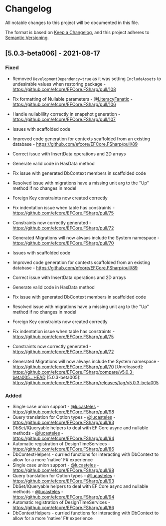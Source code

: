 # Changelog

All notable changes to this project will be documented in this file.

The format is based on [Keep a Changelog](https://keepachangelog.com/en/1.0.0/),
and this project adheres to [Semantic Versioning](https://semver.org/spec/v2.0.0.html).

## [5.0.3-beta006] - 2021-08-17

### Fixed
- Removed `DevelopmentDependency=true` as it was setting `IncludeAssets` to undesirable values when restoring package - https://github.com/efcore/EFCore.FSharp/pull/108

- Fix formatting of Nullable parameters - [@LiteracyFanatic](https://github.com/LiteracyFanatic) - https://github.com/efcore/EFCore.FSharp/pull/106
- Handle nullablility correctly in snapshot generation - https://github.com/efcore/EFCore.FSharp/pull/107
- Issues with scaffolded code
- Improved code generation for contexts scaffolded from an existing database - https://github.com/efcore/EFCore.FSharp/pull/89
- Correct issue with InsertData operations and 2D arrays
- Generate valid code in HasData method
- Fix issue with generated DbContext members in scaffolded code
- Resolved issue with migrations have a missing unit arg to the "Up" method if no changes in model
- Foreign Key constraints now created correctly
- Fix indentation issue when table has constraints - https://github.com/efcore/EFCore.FSharp/pull/75
- Constraints now correctly generated - https://github.com/efcore/EFCore.FSharp/pull/72
- Generated Migrations will now always include the System namespace - https://github.com/efcore/EFCore.FSharp/pull/70
- Issues with scaffolded code
- Improved code generation for contexts scaffolded from an existing database - https://github.com/efcore/EFCore.FSharp/pull/89
- Correct issue with InsertData operations and 2D arrays
- Generate valid code in HasData method
- Fix issue with generated DbContext members in scaffolded code
- Resolved issue with migrations have a missing unit arg to the "Up" method if no changes in model
- Foreign Key constraints now created correctly
- Fix indentation issue when table has constraints - https://github.com/efcore/EFCore.FSharp/pull/75
- Constraints now correctly generated - https://github.com/efcore/EFCore.FSharp/pull/72
- Generated Migrations will now always include the System namespace - https://github.com/efcore/EFCore.FSharp/pull/70
[Unreleased]: https://github.com/efcore/EFCore.FSharp/compare/v5.0.3-beta005...HEAD
[5.0.3-beta005]: https://github.com/efcore/EFCore.FSharp/releases/tag/v5.0.3-beta005

### Added
- Single case union support - [@lucasteles](https://github.com/lucasteles) - https://github.com/efcore/EFCore.FSharp/pull/98
- Query translation for Option types - [@lucasteles](https://github.com/lucasteles) - https://github.com/efcore/EFCore.FSharp/pull/93
- DbSet/IQueryable helpers to deal with EF Core async and nullable methods - [@lucasteles](https://github.com/lucasteles) - https://github.com/efcore/EFCore.FSharp/pull/94
- Automatic registration of DesignTimeServices - https://github.com/efcore/EFCore.FSharp/pull/86
- DbContextHelpers - curried functions for interacting with DbContext to allow for a more 'native' F# experience
- Single case union support - [@lucasteles](https://github.com/lucasteles) - https://github.com/efcore/EFCore.FSharp/pull/98
- Query translation for Option types - [@lucasteles](https://github.com/lucasteles) - https://github.com/efcore/EFCore.FSharp/pull/93
- DbSet/IQueryable helpers to deal with EF Core async and nullable methods - [@lucasteles](https://github.com/lucasteles) - https://github.com/efcore/EFCore.FSharp/pull/94
- Automatic registration of DesignTimeServices - https://github.com/efcore/EFCore.FSharp/pull/86
- DbContextHelpers - curried functions for interacting with DbContext to allow for a more 'native' F# experience
